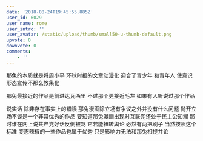 ```yaml
---
date: '2018-08-24T19:45:55.885Z'
user_id: 6029
user_name: rome
user_intro: ''
user_avatar: /static/upload/thumb/small50-u-thumb-default.png
upvote: 0
downvote: 0
comments:
    - ''
---
```


那兔的本质就是将周小平 环球时报的文章动漫化 迎合了青少年 和青年人 使意识形态宣传不那么教条化 

那兔最接近的作品是前进达瓦西里 不过那个更接近毛左 如果有人听说过那个作品

  

说实话 除非存在事实上的错误 那兔漫画除立场有争议之外并没有什么问题 抛开立场不谈是一个非常优秀的作品 要知道那兔漫画出现时互联网还处于民主公知潮 那时谁在网上说共产党好话反倒被骂 它若能扭转舆论 必然有两把刷子 当然按照这个标准 变态辣椒的一些作品也属于优秀 只是影响力无法和那兔相提并论
